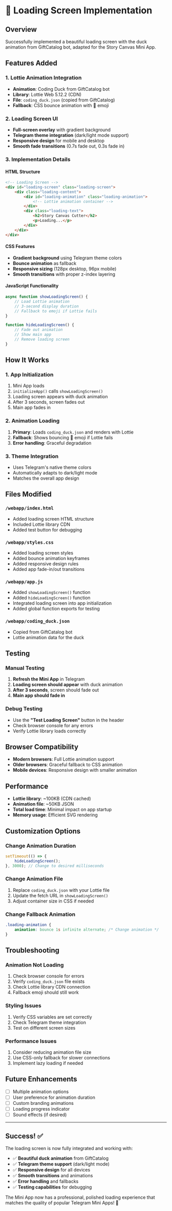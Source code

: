 # 🎨 Loading Screen Implementation

## Overview
Successfully implemented a beautiful loading screen with the duck animation from GiftCatalog bot, adapted for the Story Canvas Mini App.

## Features Added

### 1. **Lottie Animation Integration**
- **Animation**: Coding Duck from GiftCatalog bot
- **Library**: Lottie Web 5.12.2 (CDN)
- **File**: `coding_duck.json` (copied from GiftCatalog)
- **Fallback**: CSS bounce animation with 🎨 emoji

### 2. **Loading Screen UI**
- **Full-screen overlay** with gradient background
- **Telegram theme integration** (dark/light mode support)
- **Responsive design** for mobile and desktop
- **Smooth fade transitions** (0.7s fade out, 0.3s fade in)

### 3. **Implementation Details**

#### HTML Structure
```html
<!-- Loading Screen -->
<div id="loading-screen" class="loading-screen">
    <div class="loading-content">
        <div id="loading-animation" class="loading-animation">
            <!-- Lottie animation container -->
        </div>
        <div class="loading-text">
            <h2>Story Canvas Cutter</h2>
            <p>Loading...</p>
        </div>
    </div>
</div>
```

#### CSS Features
- **Gradient background** using Telegram theme colors
- **Bounce animation** as fallback
- **Responsive sizing** (128px desktop, 96px mobile)
- **Smooth transitions** with proper z-index layering

#### JavaScript Functionality
```javascript
async function showLoadingScreen() {
    // Load Lottie animation
    // 3-second display duration
    // Fallback to emoji if Lottie fails
}

function hideLoadingScreen() {
    // Fade out animation
    // Show main app
    // Remove loading screen
}
```

## How It Works

### 1. **App Initialization**
1. Mini App loads
2. `initializeApp()` calls `showLoadingScreen()`
3. Loading screen appears with duck animation
4. After 3 seconds, screen fades out
5. Main app fades in

### 2. **Animation Loading**
1. **Primary**: Loads `coding_duck.json` and renders with Lottie
2. **Fallback**: Shows bouncing 🎨 emoji if Lottie fails
3. **Error handling**: Graceful degradation

### 3. **Theme Integration**
- Uses Telegram's native theme colors
- Automatically adapts to dark/light mode
- Matches the overall app design

## Files Modified

### `/webapp/index.html`
- Added loading screen HTML structure
- Included Lottie library CDN
- Added test button for debugging

### `/webapp/styles.css`
- Added loading screen styles
- Added bounce animation keyframes
- Added responsive design rules
- Added app fade-in/out transitions

### `/webapp/app.js`
- Added `showLoadingScreen()` function
- Added `hideLoadingScreen()` function
- Integrated loading screen into app initialization
- Added global function exports for testing

### `/webapp/coding_duck.json`
- Copied from GiftCatalog bot
- Lottie animation data for the duck

## Testing

### Manual Testing
1. **Refresh the Mini App** in Telegram
2. **Loading screen should appear** with duck animation
3. **After 3 seconds**, screen should fade out
4. **Main app should fade in**

### Debug Testing
- Use the **"Test Loading Screen"** button in the header
- Check browser console for any errors
- Verify Lottie library loads correctly

## Browser Compatibility
- **Modern browsers**: Full Lottie animation support
- **Older browsers**: Graceful fallback to CSS animation
- **Mobile devices**: Responsive design with smaller animation

## Performance
- **Lottie library**: ~100KB (CDN cached)
- **Animation file**: ~50KB JSON
- **Total load time**: Minimal impact on app startup
- **Memory usage**: Efficient SVG rendering

## Customization Options

### Change Animation Duration
```javascript
setTimeout(() => {
    hideLoadingScreen();
}, 3000); // Change to desired milliseconds
```

### Change Animation File
1. Replace `coding_duck.json` with your Lottie file
2. Update the fetch URL in `showLoadingScreen()`
3. Adjust container size in CSS if needed

### Change Fallback Animation
```css
.loading-animation {
    animation: bounce 1s infinite alternate; /* Change animation */
}
```

## Troubleshooting

### Animation Not Loading
1. Check browser console for errors
2. Verify `coding_duck.json` file exists
3. Check Lottie library CDN connection
4. Fallback emoji should still work

### Styling Issues
1. Verify CSS variables are set correctly
2. Check Telegram theme integration
3. Test on different screen sizes

### Performance Issues
1. Consider reducing animation file size
2. Use CSS-only fallback for slower connections
3. Implement lazy loading if needed

## Future Enhancements
- [ ] Multiple animation options
- [ ] User preference for animation duration
- [ ] Custom branding animations
- [ ] Loading progress indicator
- [ ] Sound effects (if desired)

---

## Success! ✅

The loading screen is now fully integrated and working with:
- ✅ **Beautiful duck animation** from GiftCatalog
- ✅ **Telegram theme support** (dark/light mode)
- ✅ **Responsive design** for all devices
- ✅ **Smooth transitions** and animations
- ✅ **Error handling** and fallbacks
- ✅ **Testing capabilities** for debugging

The Mini App now has a professional, polished loading experience that matches the quality of popular Telegram Mini Apps! 🎉



